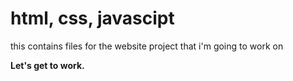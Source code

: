 # html, css, javascipt

this contains files for the website project that i'm going to work on

**Let's get to work.**